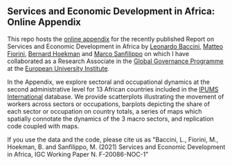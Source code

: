 ## Services and Economic Development in Africa: Online Appendix

This repo hosts the [online appendix](https://elegant-ptolemy-0530b6.netlify.app) for the recently published Report on Services and Economic Development in Africa by [Leonardo Baccini](https://sites.google.com/site/leonardobaccini/), [Matteo Fiorini](https://matteofiorini.com), [Bernard Hoekman](https://www.eui.eu/people?id=bernard-hoekman) and [Marco Sanfilippo](https://sites.google.com/view/marcosanfilippo/home) on which I have collaborated as a Research Associate in the [Global Governance Programme](https://globalgovernanceprogramme.eui.eu) at the [European University Institute](https://www.eui.eu/en/home).

In the Appendix, we explore sectoral and occupational dynamics at the second administrative level for 13 African countries included in the [IPUMS International](https://international.ipums.org/international/index.shtml) database. We provide scatterplots illustrating the movement of workers across sectors or occupations, barplots depicting the share of each sector or occupation on country totals, a series of maps which spatially connotate the dynamics of the 3 macro sectors, and replication code coupled with maps.

If you use the data and the code, please cite us as "Baccini, L., Fiorini, M., Hoekman, B. and Sanfilippo, M. (2021) Services and Economic Development in Africa, IGC Working Paper N. F-20086-NOC-1"

